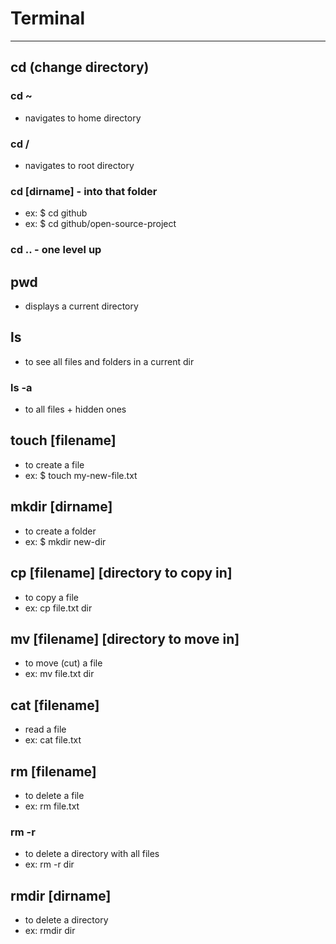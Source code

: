 # Terminal

---

## cd (change directory)

### cd ~

- navigates to home directory

### cd /

- navigates to root directory

### cd [dirname] - into that folder

- ex: $ cd github
- ex: $ cd github/open-source-project

### cd .. - one level up

## pwd

- displays a current directory

## ls

- to see all files and folders in a current dir

### ls -a

- to all files + hidden ones

## touch [filename]

- to create a file
- ex: $ touch my-new-file.txt

## mkdir [dirname]

- to create a folder
- ex: $ mkdir new-dir

## cp [filename] [directory to copy in]

- to copy a file
- ex: cp file.txt dir

## mv [filename] [directory to move in]

- to move (cut) a file
- ex: mv file.txt dir

## cat [filename]

- read a file
- ex: cat file.txt

## rm [filename]

- to delete a file
- ex: rm file.txt

### rm -r

- to delete a directory with all files
- ex: rm -r dir

## rmdir [dirname]

- to delete a directory
- ex: rmdir dir
